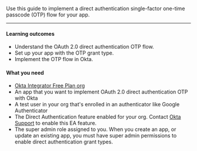 <ApiLifecycle access="ie" />

Use this guide to implement a direct authentication single-factor one-time passcode (OTP) flow for your app.

---

#### Learning outcomes

* Understand the OAuth 2.0 direct authentication OTP flow.
* Set up your app with the OTP grant type.
* Implement the OTP flow in Okta.

#### What you need

* [Okta Integrator Free Plan org](https://developer.okta.com/signup)
* An app that you want to implement OAuth 2.0 direct authentication OTP with Okta
* A test user in your org that's enrolled in an authenticator like Google Authenticator
* The Direct Authentication feature enabled for your org. Contact [Okta Support](https://support.okta.com) to enable this EA feature.
* The super admin role assigned to you. When you create an app, or update an existing app, you must have super admin permissions to enable direct authentication grant types.

<ApiAmProdWarning />
